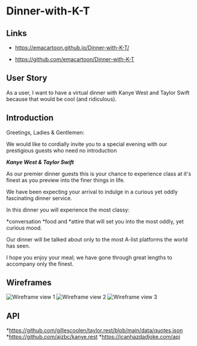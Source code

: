 # Dinner-with-K-T

## Links
* https://emacartoon.github.io/Dinner-with-K-T/

* https://github.com/emacartoon/Dinner-with-K-T


## User Story
As a user, I want to have a virtual dinner with Kanye West and Taylor Swift because that would be cool (and ridiculous).

## Introduction
Greetings, Ladies & Gentlemen:

We would like to cordially invite you to a special evening with our prestigious guests who need no introduction

**_Kanye West & Taylor Swift_**

As our premier dinner guests this is your chance to experience class at it's finest as you preview into the finer things in life.

We have been expecting your arrival to indulge in a curious yet oddly fascinating dinner service.

In this dinner you will experience the most classy:

*conversation
*food and
*attire
that will set you into the most oddly, yet curious mood.

Our dinner will be talked about only to the most A-list platforms the world has seen.

I hope you enjoy your meal; we have gone through great lengths to accompany only the finest.

## Wireframes
![Wireframe view 1](./assets/imgs/image-view1.jpg)
![Wireframe view 2](./assets/imgs/image-view2.jpg)
![Wireframe view 3](./assets/imgs/image-view3.jpg)

## API
*https://github.com/gillescoolen/taylor.rest/blob/main/data/quotes.json
*https://github.com/ajzbc/kanye.rest
*https://icanhazdadjoke.com/api